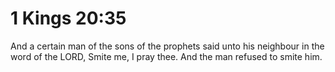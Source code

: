 # 1 Kings 20:35

And a certain man of the sons of the prophets said unto his neighbour in the word of the LORD, Smite me, I pray thee. And the man refused to smite him.